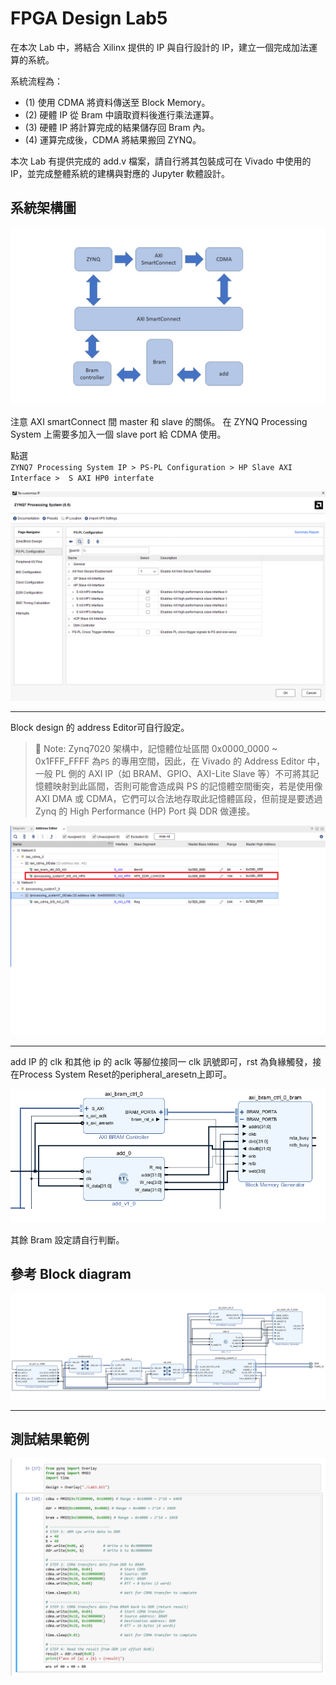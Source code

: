 # FPGA Design Lab5

在本次 Lab 中，將結合 Xilinx 提供的 IP 與自行設計的 IP，建立一個完成加法運算的系統。

系統流程為：
   - (1) 使用 CDMA 將資料傳送至 Block Memory。
   - (2) 硬體 IP 從 Bram 中讀取資料後進行乘法運算。
   - (3) 硬體 IP 將計算完成的結果儲存回 Bram 內。
   - (4) 運算完成後，CDMA 將結果搬回 ZYNQ。


本次 Lab 有提供完成的 add.v 檔案，請自行將其包裝成可在 Vivado 中使用的 IP，並完成整體系統的建構與對應的 Jupyter 軟體設計。

## 系統架構圖

![](png/system.jpg)

注意 AXI smartConnect 間 master 和 slave 的關係。
在 ZYNQ Processing System 上需要多加入一個 slave port 給 CDMA 使用。

點選   
` ZYNQ7 Processing System IP > PS-PL Configuration > HP Slave AXI Interface >  S AXI HP0 interfate `

![](png/PS_HP0.png)


---  

Block design 的 address Editor可自行設定。  
> 📌 Note: Zynq7020 架構中，記憶體位址區間 0x0000_0000 ~ 0x1FFF_FFFF 為`PS` 的專用空間，因此，在 Vivado 的 Address Editor 中，一般 PL 側的 AXI IP（如 BRAM、GPIO、AXI-Lite Slave 等）不可將其記憶體映射到此區間，否則可能會造成與 PS 的記憶體空間衝突，若是使用像 AXI DMA 或 CDMA，它們可以合法地存取此記憶體區段，但前提是要透過 Zynq 的 High Performance (HP) Port 與 DDR 做連接。

![](png/address.png)

---

add IP 的 clk 和其他 ip 的 aclk 等腳位接同一 clk 訊號即可，rst 為負緣觸發，接在Process System Reset的peripheral_aresetn上即可。

![](png/add_ip.png)

其餘 Bram 設定請自行判斷。

## 參考 Block diagram

![](png/block_diagram.png)


---
## 測試結果範例

![](png/demo.png)